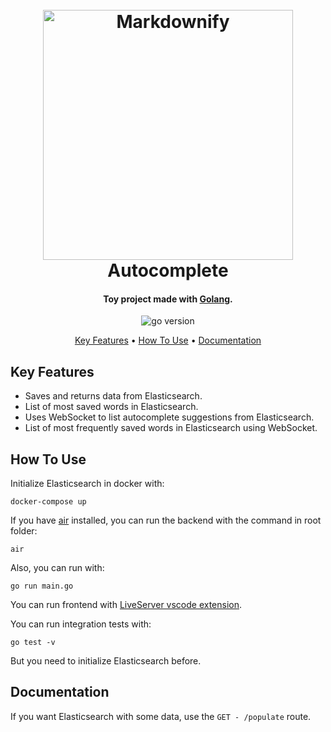 <h1 align="center">
  <br>
  <a href="http://www.amitmerchant.com/electron-markdownify"><img src="https://img001.prntscr.com/file/img001/MvCSWOg2SWSs2uPk8E7C3w.png" alt="Markdownify" width="400"></a>
  <br>
  Autocomplete
  <br>
</h1>

<h4 align="center">Toy project made with <a href="https://go.dev/" target="_blank">Golang</a>.</h4>

<p align="center">
  <a>
    <img src="https://img.shields.io/github/go-mod/go-version/matheusgb/autocomplete" alt="go version">
  </a>
</p>

<p align="center">
  <a href="#key-features">Key Features</a> •
  <a href="#how-to-use">How To Use</a> •
  <a href="#documentation">Documentation</a>
</p>

## Key Features

* Saves and returns data from Elasticsearch.
* List of most saved words in Elasticsearch.
* Uses WebSocket to list autocomplete suggestions from Elasticsearch.
* List of most frequently saved words in Elasticsearch using WebSocket.

## How To Use

Initialize Elasticsearch in docker with:

```
docker-compose up
```

If you have [air](https://github.com/air-verse/air) installed, you can run the backend with the command in root folder:

```
air
```

Also, you can run with:

```
go run main.go
```

You can run frontend with [LiveServer vscode extension](https://marketplace.visualstudio.com/items?itemName=ritwickdey.LiveServer).

You can run integration tests with:

```
go test -v
```
But you need to initialize Elasticsearch before.

## Documentation

If you want Elasticsearch with some data, use the `GET - /populate` route.
